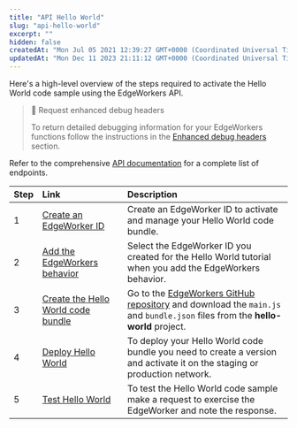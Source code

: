 ```yaml
---
title: "API Hello World"
slug: "api-hello-world"
excerpt: ""
hidden: false
createdAt: "Mon Jul 05 2021 12:39:27 GMT+0000 (Coordinated Universal Time)"
updatedAt: "Mon Dec 11 2023 21:11:12 GMT+0000 (Coordinated Universal Time)"
---
```

Here's a high-level overview of the steps required to activate the Hello World code sample using the EdgeWorkers API.

> 📘 Request enhanced debug headers
> 
> To return detailed debugging information for your EdgeWorkers functions follow the instructions in the [Enhanced debug headers](doc:enable-enhanced-debug-headers) section.

Refer to the comprehensive [API documentation](https://techdocs.akamai.com/edgeworkers/reference/api) for a complete list of endpoints.

| Step | Link                                                                           | Description                                                                                                                                                                                                                                         |
| :--- | :----------------------------------------------------------------------------- | :-------------------------------------------------------------------------------------------------------------------------------------------------------------------------------------------------------------------------------------------------- |
| 1    | [Create an EdgeWorker ID](doc:create-an-edgeworker-id-2)                       | Create an EdgeWorker ID to activate and manage your Hello World code bundle.                                                                                                                                                                        |
| 2    | [Add the EdgeWorkers behavior](doc:add-the-edgeworkers-behavior-2)             | Select the EdgeWorker ID you created for the Hello World tutorial when you add the EdgeWorkers behavior.                                                                                                                                            |
| 3    | [Create the Hello World code bundle](doc:create-the-hello-world-code-bundle-2) | Go to the [EdgeWorkers GitHub repository](https://github.com/akamai/edgeworkers-examples/tree/master/edgecompute/examples/getting-started/hello-world%20(EW)) and download the `main.js` and `bundle.json`  files from the **hello-world** project. |
| 4    | [Deploy Hello World](doc:deploy-hello-world-2)                                 | To deploy your Hello World code bundle you need to create a version and activate it on the staging or production network.                                                                                                                           |
| 5    | [Test Hello World](doc:test-hello-world-2)                                     | To test the Hello World code sample make a request to exercise the EdgeWorker and note the response.                                                                                                                                                |
